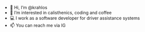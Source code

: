 - 👋 Hi, I’m @krahlos
- 👀 I’m interested in calisthenics, coding and coffee
- 💻 I work as a software developer for driver assistance systems
- 📫 You can reach me via IG

<!---
krahlos/krahlos is a ✨ special ✨ repository because its `README.md` (this file) appears on your GitHub profile.
You can click the Preview link to take a look at your changes.
--->
